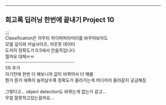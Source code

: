   
***
## 회고록 딥러닝 한번에 끝내기 Project 10<br/>
;;;<br/>
Classification은 아무리 하이퍼파라미터를 바꾸어보아도<br/>
모델 깊이와 커널사이즈, 아웃풋 데이터<br/>
도저히 정확도가 0.5에서 안움직입니다<br/>
뭘까요 대체ㅠㅠ<br/>
-----------------------------------<br/>
1차 추가<br/>
자기전에 한번 더 해보니까 값이 바뀌어서 더 해봄<br/>
뭔가 뭔가 에폭이 늘어날수록 정확도가 올라가는게 어디까지 올라갈지 궁금해짐<br/>
<br/>
그렇다고... object detection도 바뀌는게 없는거 같고...<br/>
무얼 잘못하고있는걸까요...<br/>
<br/>